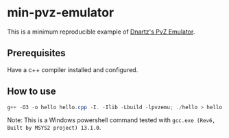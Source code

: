 # min-pvz-emulator

This is a minimum reproducible example of [Dnartz's PvZ Emulator](https://github.com/dnartz/PvZ-Emulator/tree/master).

## Prerequisites

Have a c++ compiler installed and configured.

## How to use

```powershell
g++ -O3 -o hello hello.cpp -I. -Ilib -Lbuild -lpvzemu; ./hello > hello.json
```

Note: This is a Windows powershell command tested with `gcc.exe (Rev6, Built by MSYS2 project) 13.1.0`.